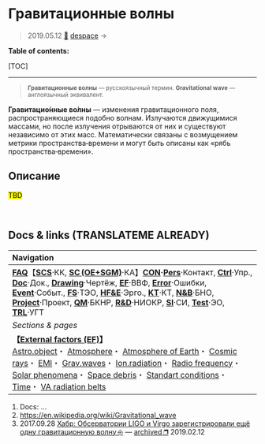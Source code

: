 # Гравитационные волны
> 2019.05.12 [🚀](../index/index.md) [despace](index.md) → **[](.md)**

**Table of contents:**

[TOC]

---

> <small>**Гравитационные волны** — русскоязычный термин. **Gravitational wave** — англоязычный эквивалент.</small>

**Гравитацио́нные во́лны** — изменения гравитационного поля, распространяющиеся подобно волнам. Излучаются движущимися массами, но после излучения отрываются от них и существуют независимо от этих масс. Математически связаны с возмущением метрики пространства‑времени и могут быть описаны как «рябь пространства‑времени».



## Описание
<mark>TBD</mark>



<p style="page-break-after:always"> </p>

## Docs & links (TRANSLATEME ALREADY)
|Navigation|
|:-|
|**[FAQ](faq.md)**【**[SCS](scs.md)**·КК, **[SC (OE+SGM)](sc.md)**·КА】**[CON](contact.md)·[Pers](person.md)**·Контакт, **[Ctrl](control.md)**·Упр., **[Doc](doc.md)**·Док., **[Drawing](drawing.md)**·Чертёж, **[EF](ef.md)**·ВВФ, **[Error](error.md)**·Ошибки, **[Event](event.md)**·Событ., **[FS](fs.md)**·ТЭО, **[HF&E](hfe.md)**·Эрго., **[KT](kt.md)**·КТ, **[N&B](nnb.md)**·БНО, **[Project](project.md)**·Проект, **[QM](qm.md)**·БКНР, **[R&D](rnd.md)**·НИОКР, **[SI](si.md)**·СИ, **[Test](test.md)**·ЭО, **[TRL](trl.md)**·УГТ|
|*Sections & pages*|
|**【[External factors (EF)](ef.md)】**<br> [Astro.object](aob.md)・ [Atmosphere](atmosphere.md)・ [Atmosphere of Earth](earth.md)・ [Cosmic rays](ion_rad.md)・ [EMI](emi.md)・ [Grav.waves](gravwave.md)・ [Ion.radiation](ion_rad.md)・ [Radio frequency](comms.md)・ [Solar phenomena](solar_ph.md)・ [Space debris](sdeb.md)・ [Standart conditions](sctp.md)・ [Time](time.md)・ [VA radiation belts](ion_rad.md)|

   1. Docs: …
   1. <https://en.wikipedia.org/wiki/Gravitational_wave>
   1. 2017.09.28 [Хабр: Обсерватории LIGO и Virgo зарегистрировали ещё одну гравитационную волну ⎆](https://habr.com/ru/post/370855/) — [archived ❐](f/archive/20170928_1.pdf) 2019.02.12

